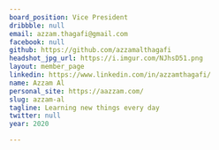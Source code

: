 ```yaml
---
board_position: Vice President
dribbble: null
email: azzam.thagafi@gmail.com
facebook: null
github: https://github.com/azzamalthagafi
headshot_jpg_url: https://i.imgur.com/NJhsD51.png
layout: member_page
linkedin: https://www.linkedin.com/in/azzamthagafi/
name: Azzam Al
personal_site: https://aazzam.com/
slug: azzam-al
tagline: Learning new things every day
twitter: null
year: 2020

---
```

